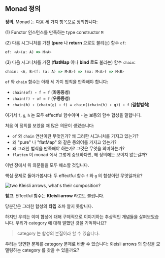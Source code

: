 ## Monad 정의

**정의**. Monad 는 다음 세 가지 항목으로 정의합니다:

(1) Functor 인스턴스를 만족하는 type constructor `M`

(2) 다음 시그니처를 가진 (**pure** 나 **return** 으로도 불리는) 함수 `of`:

```typescript
of: <A>(a: A) => M<A>
```

(3) 다음 시그니처를 가진 (**flatMap** 이나 **bind** 로도 불리는) 함수 `chain`:

```typescript
chain: <A, B>(f: (a: A) => M<B>) => (ma: M<A>) => M<B>
```

`of` 와 `chain` 함수는 아래 세 가지 법칙을 만족해야 합니다:

- `chain(of) ∘ f = f` (**좌동등성**)
- `chain(f) ∘ of = f` (**우동등성**)
- `chain(h) ∘ (chain(g) ∘ f) = chain((chain(h) ∘ g)) ∘ f` (**결합법칙**)

여기서 `f`, `g`, `h` 는 모두 effectful 함수이며 `∘` 는 보통의 함수 합성을 말합니다.

처음 이 정의를 보았을 때 많은 의문이 생겼습니다:

- `of` 와 `chain` 연산이란 무엇인가? 왜 그러한 시그니처를 가지고 있는가? 
- 왜 "pure" 나 "flatMap" 와 같은 동의어를 가지고 있는가?
- 왜 그러한 법칙을 만족해야 하는가? 그것은 무엇을 의미하는가?
- `flatten` 이 monad 에서 그렇게 중요하다면, 왜 정의에는 보이지 않는걸까?

이번 장에서 위 의문들을 모두 해소할 것입니다.

핵심 문제로 돌아가봅시다: 두 effectful 함수 `f` 와 `g` 의 합성이란 무엇일까요?

![two Kleisli arrows, what's their composition?](/images/kleisli_arrows.png)

**참고**. Effectful 함수는 **Kleisli arrow** 라고도 불립니다.

당분간은 그러한 합성의 **타입** 조차 알지 못합니다.

하지만 우리는 이미 합성에 대해 구체적으로 이야기하는 추상적인 개념들을 살펴보았습니다. 우리가 category 에 대해 말했던 것을 기억하나요?

> category 는 합성의 본질이라 할 수 있습니다.

우리는 당면한 문제를 category 문제로 바꿀 수 있습니다: Kleisli arrows 의 합성을 모델링하는 category 를 찾을 수 있을까요?
